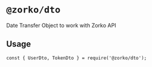 # `@zorko/dto`

Date Transfer Object to work with Zorko API

## Usage

```
const { UserDto, TokenDto } = require('@zorko/dto');

```
